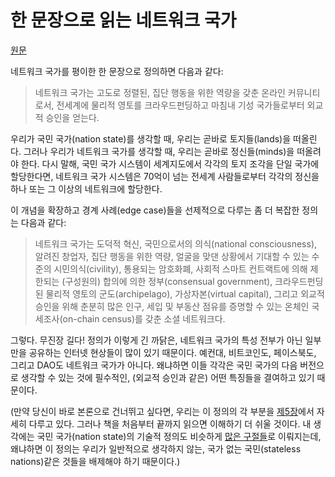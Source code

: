 # 한 문장으로 읽는 네트워크 국가

[원문](https://thenetworkstate.com/the-network-state-in-one-sentence)

네트워크 국가를 평이한 한 문장으로 정의하면 다음과 같다:

>네트워크 국가는 고도로 정렬된, 집단 행동을 위한 역량을 갖춘 온라인 커뮤니티로서, 전세계에 물리적 영토를 크라우드펀딩하고 마침내 기성 국가들로부터 외교적 승인을 얻는다.

우리가 국민 국가(nation state)를 생각할 때, 우리는 곧바로 토지들(lands)을 떠올린다. 그러나 우리가 네트워크 국가를 생각할 때, 우리는 곧바로 정신들(minds)을 떠올려야 한다. 다시 말해, 국민 국가 시스템이 세계지도에서 각각의 토지 조각을 단일 국가에 할당한다면, 네트워크 국가 시스템은 70억이 넘는 전세계 사람들로부터 각각의 정신을 하나 또는 그 이상의 네트워크에 할당한다.

이 개념을 확장하고 경계 사례(edge case)들을 선제적으로 다루는 좀 더 복잡한 정의는 다음과 같다:

>네트워크 국가는 도덕적 혁신, 국민으로서의 의식(national consciousness), 알려진 창업자, 집단 행동을 위한 역량, 얼굴을 맞댄 상황에서 기대할 수 있는 수준의 시민의식(civility), 통용되는 암호화폐, 사회적 스마트 컨트랙트에 의해 제한되는 (구성원의) 합의에 의한 정부(consensual government), 크라우드펀딩된 물리적 영토의 군도(archipelago), 가상자본(virtual capital), 그리고 외교적 승인을 위해 춘분히 많은 인구, 세입 및 부동산 점유를 증명할 수 있는 온체인 국세조사(on-chain census)를 갖춘 소셜 네트워크다.

그렇다. 무진장 길다! 정의가 이렇게 긴 까닭은, 네트워크 국가의 특성 전부가 아닌 일부만을 공유하는 인터넷 현상들이 많이 있기 때문이다. 예컨대, 비트코인도, 페이스북도, 그리고 DAO도 네트워크 국가가 아니다. 왜냐하면 이들 각각은 국민 국가의 다음 버전으로 생각할 수 있는 것에 필수적인, (외교적 승인과 같은) 어떤 특징들을 결여하고 있기 때문이다.

(만약 당신이 바로 본론으로 건너뛰고 싶다면, 우리는 이 정의의 각 부분을 [제5장](./ch05_to_networkstate/whynow.md)에서 자세히 다루고 있다. 그러나 책을 처음부터 끝까지 읽으면 이해하기 더 쉬울 것이다. 내 생각에는 국민 국가(nation state)의 기술적 정의도 비슷하게 [많은 구절들](https://archive.ph/weQQ0)로 이뤄지는데, 왜냐하면 이 정의는 우리가 일반적으로 생각하지 않는, 국가 없는 국민(stateless nations)같은 것들을 배제해야 하기 때문이다.)